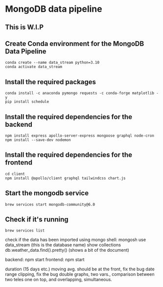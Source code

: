# MongoDB data pipeline

## This is W.I.P

## Create Conda environment for the MongoDB Data Pipeline

```
conda create --name data_stream python=3.10
conda activate data_stream
```

## Install the required packages

``` 
conda install -c anaconda pymongo requests -c conda-forge matplotlib -y
pip install schedule
```

## Install the required dependencies for the backend
```
npm install express apollo-server-express mongoose graphql node-cron
npm install --save-dev nodemon
```

## Install the required dependencies for the frontend

```
cd client
npm install @apollo/client graphql tailwindcss chart.js
```

## Start the mongodb service

```
brew services start mongodb-community@6.0
```

## Check if it's running

```
brew services list 
```

check if the data has been imported using mongo shell:
    mongosh
    use data_stream (this is the database name)
    show collections
    db.weather_data.find().pretty() (shows a bit of the document)

backend: npm start
frontend: npm start



duration (15 days etc.)
moving avg. should be at the front, fix the bug
date range clipping, fix the bug
double graphs, two vars., comparison between two teles
    one on top, and overlapping, simultaneous.